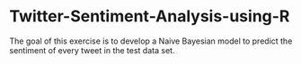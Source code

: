 # Twitter-Sentiment-Analysis-using-R
The goal of this exercise is to develop a Naive Bayesian model to predict the sentiment of every tweet in the test data set. 
